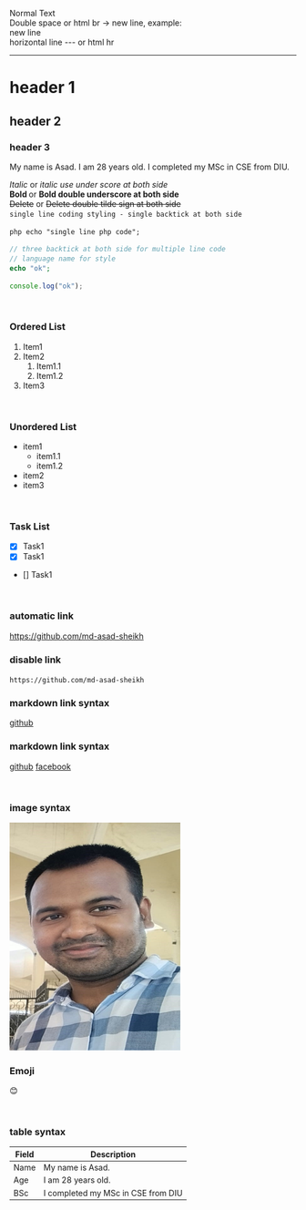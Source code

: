 <!-- Markdown command -->

Normal Text <br>
Double space or html br -> new line, example:  
new line  
horizontal line --- or html hr

---

# header 1

## header 2

### header 3

<p>My name is Asad. I am 28 years old. I completed my MSc in CSE from DIU.</p>

<i>Italic</i> or _italic use under score at both side_  
<b> Bold </b> or **Bold double underscore at both side**  
<del>Delete</del> or ~~Delete double tilde sign at both side~~  
`single line coding styling - single backtick at both side`

`php echo "single line php code"; `

```php
// three backtick at both side for multiple line code
// language name for style
echo "ok";
```

```javascript
console.log("ok");
```

<br/>

### Ordered List

1. Item1
2. Item2
   1. Item1.1
   2. Item1.2
3. Item3

<br/>

### Unordered List

- item1
  - item1.1
  - item1.2
- item2
- item3

<br/>

### Task List

- [x] Task1
- [x] Task1
- [] Task1

<br/>

### automatic link

https://github.com/md-asad-sheikh

### disable link

`https://github.com/md-asad-sheikh`

### markdown link syntax

[github](https://github.com/md-asad-sheikh)

### markdown link syntax

[github][github]
[facebook][facebook]

<br/>

### image syntax

<!-- ![profile](./images/md-asad-sheikh.jpg) -->
<img src="./images/md-asad-sheikh.jpg" width="300" height="400" title="Md. Asad Sheikh" alt="Profile" />

<br/>

### Emoji  
😊

<br/>

### table syntax

| Field | Description                        |
| ----- | ---------------------------------- |
| Name  | My name is Asad.                   |
| Age   | I am 28 years old.                 |
| BSc   | I completed my MSc in CSE from DIU |

<!-- all link is here -->

[github]: https://github.com/md-asad-sheikh
[facebook]: https://www.facebook.com/mdasadask/
